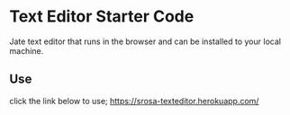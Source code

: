 # Text Editor Starter Code

Jate text editor that runs in the browser and can be installed to your local machine. 

## Use

click the link below to use;
https://srosa-texteditor.herokuapp.com/


